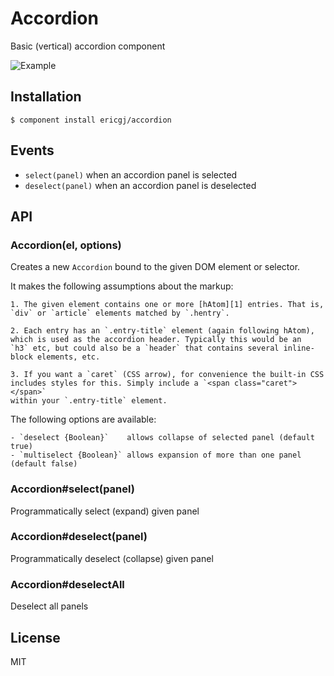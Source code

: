 
# Accordion

  Basic (vertical) accordion component

  <img alt="Example" src="http://i.imgur.com/d3jOcgd.png" />

## Installation

    $ component install ericgj/accordion

## Events

  - `select(panel)`    when an accordion panel is selected
  - `deselect(panel)`  when an accordion panel is deselected

## API
  
  ### Accordion(el, options)

  Creates a new `Accordion` bound to the given DOM element or selector.

  It makes the following assumptions about the markup:
  
    1. The given element contains one or more [hAtom][1] entries. That is,
    `div` or `article` elements matched by `.hentry`.

    2. Each entry has an `.entry-title` element (again following hAtom),
    which is used as the accordion header. Typically this would be an
    `h3` etc, but could also be a `header` that contains several inline-
    block elements, etc.
  
    3. If you want a `caret` (CSS arrow), for convenience the built-in CSS
    includes styles for this. Simply include a `<span class="caret"></span>`
    within your `.entry-title` element.

  The following options are available:

    - `deselect {Boolean}`    allows collapse of selected panel (default true)
    - `multiselect {Boolean}` allows expansion of more than one panel (default false)

  ### Accordion#select(panel)

  Programmatically select (expand) given panel

  ### Accordion#deselect(panel)

  Programmatically deselect (collapse) given panel

  ### Accordion#deselectAll

  Deselect all panels
  
   

## License

  MIT
